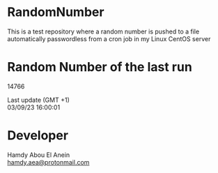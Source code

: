 # RandomNumber    
This is a test repository where a random number is pushed to a file automatically passwordless from a cron job in my Linux CentOS server    
# Random Number of the last run   
14766
      
Last update (GMT +1)    
03/09/23 16:00:01
# Developer    
Hamdy Abou El Anein   
hamdy.aea@protonmail.com
